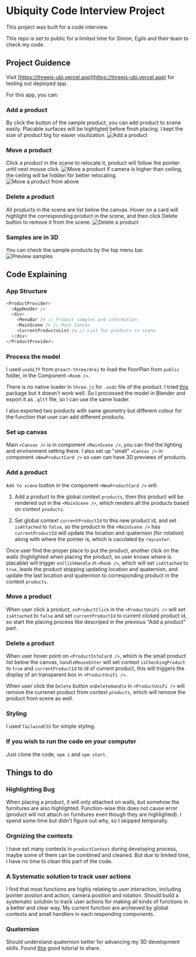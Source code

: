 # Ubiquity Code Interview Project

This project was built for a code interview.

This repo is set to public for a limited time for Simon, Egils and their team to check my code.

## Project Guidence

Visit [https://threejs-ubi.vercel.app](https://threejs-ubi.vercel.app) for testing out deployed app.

For this app, you can:

### Add a product

By click the button of the sample product, you can add product to scene easily. Placable surfaces will be highligted before finsh placing.
I kept the size of product big for easier visulization.
![Add a product](./public/manual/Add_a_product.gif)

### Move a product

Click a product in the scene to relocate it, product will follow the pointer until next mouse click.
![Move a product](./public/manual/Move_a_product.gif)
If camera is higher than ceiling, the ceiling will be hidden for better relocating.
![Move a product from above](./public/manual/Move_a_product_2.gif)

### Delete a product

All products in the scene are list below the canvas. Hover on a card will highlight the corresponding product in the scene, and then click Delete button to remove it from the scene.
![Delete a product](./public/manual/Delete_a_product.gif)

### Samples are in 3D

You can check the sample products by the top menu bar.
![Preview samples](./public/manual/Preview_samples.gif)

## Code Explaining

### App Structure

```ts
<ProductProvider>
  <AppHeader />
  <div>
    <MenuBar /> // Product samples and information
    <MainScene /> // Main Canvas
    <CurrentProductsList /> // List for products in scene
  </div>
</ProductProvider>
```

### Process the model

I used `useGLTF` from `@react-three/drei` to load the floorPlan from `public` folder, in the Component `<Room />`.

There is no native loader in `three.js` for `.usdz` file of the product. I tried [this](https://www.npmjs.com/package/three-usdz-loader) package but it doesn't work well. So I processed the model in Blender and export it as `.gltf` file, so I can use the same loader.

I also exported two products with same geometry but different colour for the function that user can add different products.

### Set up canvas

Main `<Canvas />` is in component `<MainScene />`, you can find the lighting and environment setting there. I also set up "small" `<Canvas />` in component `<NewProductCard />` so user can have 3D previews of products.

### Add a product

`Add to scene` button in the component `<NewProductCard />` will:

1. Add a product to the global context `products`, then this product will be rendered out in the `<MainScene />`, which renders all the products based on context `products`.

2. Set global context `currentProductId` to this new product id, and set `isAttached` to `false`, so the product in the `<MainScene />` has `currentProductId` will update the location and quaternion (for rotation) along with where the pointer is, which is caculated by `raycaster`.

Once user find the proper place to put the product, another click on the walls (highlighted when placing the product, so user knows where is placable) will trigger `onClickHandle` in `<Room />`, which will set `isAttached` to `true`, leads the product stopping updating location and quaternion, and update the last location and quaternion to corresponding product in the context `products`.

### Move a product

When user click a product, `onProductClick` in the `<ProductUniFi />` will set `isAttached` to `false` and set `currentProductId` to current clicked product id, so start the placing process like descriped in the previous "Add a product" part.

### Delete a product

When user hover point on `<ProductInfoCard />`, which is the small product list below the canvas, `handleMouseEnter` will set context `isCheckingProduct` to `true` and `currentProductId` to id of current product, this will triggers the display of an transparent box in `<ProductUniFi />`.

When user click the `Delete` button `onDeleteHandle` in `<ProductUniFi />` will remove the currenet product from context `products`, which will remove the product from scene as well.

### Styling

I used `TailwindCSS` for simple styling.

### If you wish to run the code on your computer

Just clone the code, `npm i` and `npm start`.

## Things to do

### Highlighting Bug

When placing a product, it will only attached on walls, but somehow the furnitures are also highlighted. Function-wise this does not cause error (product will not attach on furnitures even though they are highlighted). I spend some time but didn't figure out why, so I skipped temporally.

### Orgnizing the contexts

I have set many contexts in `productContext` during developing process, maybe some of them can be combined and cleaned. But due to limited time, I have no time to clean this part of the code.

### A Systematic solution to track user actions

I find that most functions are highly relating to user interaction, including pointer postion and action, camera position and rotation. Should build a systematic solution to track user actions for making all kinds of functions in a better and clear way. My current function are archieved by global contexts and small handlers in each responding components.

### Quaternion

Should understand quaternion better for advancing my 3D development skills. Found [this](https://eater.net/quaternions/) good tutorial to share.
